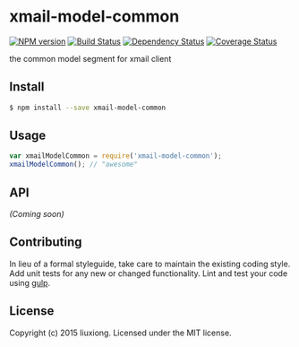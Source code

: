 # xmail-model-common
[![NPM version][npm-image]][npm-url] [![Build Status][travis-image]][travis-url] [![Dependency Status][daviddm-image]][daviddm-url] [![Coverage Status][coveralls-image]][coveralls-url]

the common model segment for xmail client


## Install

```bash
$ npm install --save xmail-model-common
```


## Usage

```javascript
var xmailModelCommon = require('xmail-model-common');
xmailModelCommon(); // "awesome"
```

## API

_(Coming soon)_


## Contributing

In lieu of a formal styleguide, take care to maintain the existing coding style. Add unit tests for any new or changed functionality. Lint and test your code using [gulp](http://gulpjs.com/).


## License

Copyright (c) 2015 liuxiong. Licensed under the MIT license.



[npm-url]: https://npmjs.org/package/xmail-model-common
[npm-image]: https://badge.fury.io/js/xmail-model-common.svg
[travis-url]: https://travis-ci.org/liuxiong332/xmail-model-common
[travis-image]: https://travis-ci.org/liuxiong332/xmail-model-common.svg?branch=master
[daviddm-url]: https://david-dm.org/liuxiong332/xmail-model-common
[daviddm-image]: https://david-dm.org/liuxiong332/xmail-model-common.svg?theme=shields.io
[coveralls-url]: https://coveralls.io/r/liuxiong332/xmail-model-common
[coveralls-image]: https://coveralls.io/repos/liuxiong332/xmail-model-common/badge.png
